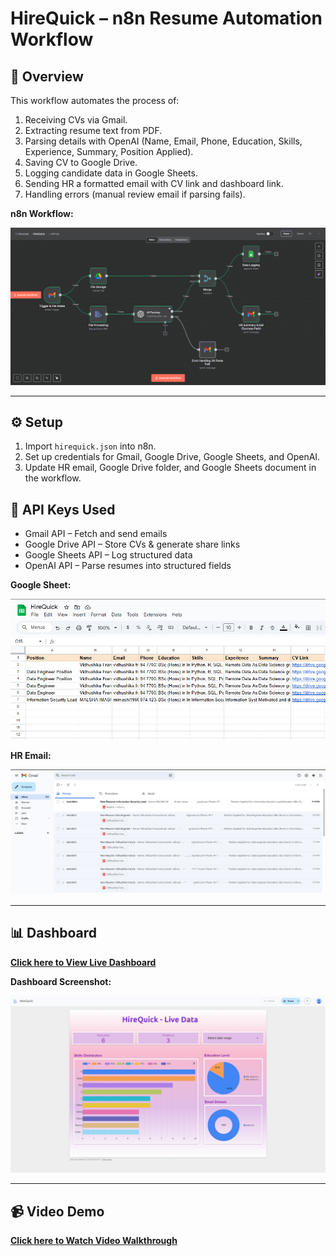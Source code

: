 # HireQuick – n8n Resume Automation Workflow

## 📌 Overview
This workflow automates the process of:
1. Receiving CVs via Gmail.
2. Extracting resume text from PDF.
3. Parsing details with OpenAI (Name, Email, Phone, Education, Skills, Experience, Summary, Position Applied).
4. Saving CV to Google Drive.
5. Logging candidate data in Google Sheets.
6. Sending HR a formatted email with CV link and dashboard link.
7. Handling errors (manual review email if parsing fails).

**n8n Workflow:**  

![Workflow Screenshot](samples/workflow.PNG)

---

## ⚙️ Setup
1. Import `hirequick.json` into n8n.
2. Set up credentials for Gmail, Google Drive, Google Sheets, and OpenAI.
3. Update HR email, Google Drive folder, and Google Sheets document in the workflow.

## 🔑 API Keys Used
- Gmail API – Fetch and send emails
- Google Drive API – Store CVs & generate share links
- Google Sheets API – Log structured data
- OpenAI API – Parse resumes into structured fields

**Google Sheet:**  

![Google Sheet Screenshot](samples/google_sheets.PNG)  

**HR Email:**  

![HR Email Screenshot](samples/hr_email.PNG)

---

## 📊 Dashboard

[**Click here to View Live Dashboard**](https://lookerstudio.google.com/reporting/8e2c0a3e-d6e4-4e20-96f1-2c6e2e5fca9b)

**Dashboard Screenshot:**  

![Dashboard Screenshot](samples/dashboard.PNG)

---

## 📹 Video Demo

[**Click here to Watch Video Walkthrough**](loom.com/share/02cf8920a5e54a2a9f9a5255e2629d4c)


